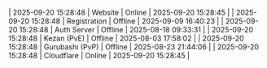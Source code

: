| 2025-09-20 15:28:48 | Website | Online | 2025-09-20 15:28:45 |
| 2025-09-20 15:28:48 | Registration | Offline | 2025-09-09 16:40:23 |
| 2025-09-20 15:28:48 | Auth Server | Offline | 2025-08-18 09:33:31 |
| 2025-09-20 15:28:48 | Kezan (PvE) | Offline | 2025-08-03 17:58:02 |
| 2025-09-20 15:28:48 | Gurubashi (PvP) | Offline | 2025-08-23 21:44:06 |
| 2025-09-20 15:28:48 | Cloudflare | Online | 2025-09-20 15:28:45 |
